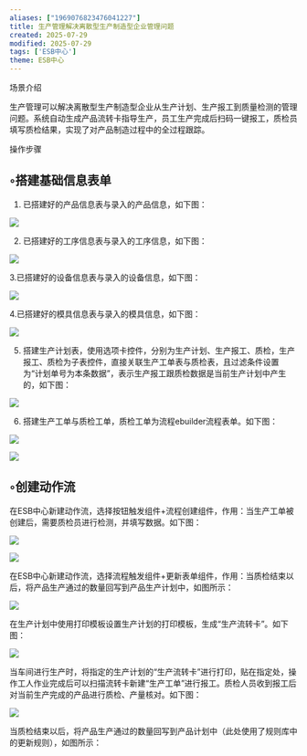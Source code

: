 ```yaml
---
aliases: ["1969076823476041227"]
title: 生产管理解决离散型生产制造型企业管理问题
created: 2025-07-29
modified: 2025-07-29
tags: ['ESB中心']
theme: ESB中心
---
```


场景介绍

生产管理可以解决离散型生产制造型企业从生产计划、生产报工到质量检测的管理问题。系统自动生成产品流转卡指导生产，员工生产完成后扫码一键报工，质检员填写质检结果，实现了对产品制造过程中的全过程跟踪。

操作步骤

## ◦搭建基础信息表单

1. 已搭建好的产品信息表与录入的产品信息，如下图：

![](https://myhelpdoc.oss-cn-heyuan.aliyuncs.com/mdimages/ae86c30f8764acb87d167eac4c08169a.jpg)

2. 已搭建好的工序信息表与录入的工序信息，如下图：

![](https://myhelpdoc.oss-cn-heyuan.aliyuncs.com/mdimages/1a859177ddb6cbd6778dc0880a16d204.jpg)

3.已搭建好的设备信息表与录入的设备信息，如下图：

![](https://myhelpdoc.oss-cn-heyuan.aliyuncs.com/mdimages/5f385e34f07a000e653cdd4491894a8c.jpg)

4.已搭建好的模具信息表与录入的模具信息，如下图：

![](https://myhelpdoc.oss-cn-heyuan.aliyuncs.com/mdimages/fb6d3f4258451ed9fe28ee0a1814f78a.jpg)

5. 搭建生产计划表，使用选项卡控件，分别为生产计划、生产报工、质检，生产报工、质检为子表控件，直接关联生产工单表与质检表，且过滤条件设置为“计划单号为本条数据”，表示生产报工跟质检数据是当前生产计划中产生的，如下图：

![](https://myhelpdoc.oss-cn-heyuan.aliyuncs.com/mdimages/5af782ea52db8b5d684e6afa933bfb37.jpg)

6. 搭建生产工单与质检工单，质检工单为流程ebuilder流程表单。如下图：

![](https://myhelpdoc.oss-cn-heyuan.aliyuncs.com/mdimages/c6822e0efe26797fdd088f93239c3776.jpg)

![](https://myhelpdoc.oss-cn-heyuan.aliyuncs.com/mdimages/923491b7e2f5deca4414700fac126850.jpg)

## ◦创建动作流

在ESB中心新建动作流，选择按钮触发组件+流程创建组件，作用：当生产工单被创建后，需要质检员进行检测，并填写数据。如下图：

![](https://myhelpdoc.oss-cn-heyuan.aliyuncs.com/mdimages/1a90ac1c1ba288fa5ef529c3c1c537a9.jpg)

![](https://myhelpdoc.oss-cn-heyuan.aliyuncs.com/mdimages/e65dda333f27312aa771c393a5ebdf7d.jpg)

在ESB中心新建动作流，选择流程触发组件+更新表单组件，作用：当质检结束以后，将产品生产通过的数量回写到产品生产计划中，如图所示：

![](https://myhelpdoc.oss-cn-heyuan.aliyuncs.com/mdimages/d433fad59d88c10381c6dd31acec306a.jpg)

在生产计划中使用打印模板设置生产计划的打印模板，生成“生产流转卡”。如下图：

![](https://myhelpdoc.oss-cn-heyuan.aliyuncs.com/mdimages/b6b84346471b30cd3f8f9c7fc9b42863.jpg)

当车间进行生产时，将指定的生产计划的“生产流转卡”进行打印，贴在指定处，操作工人作业完成后可以扫描流转卡新建“生产工单”进行报工。质检人员收到报工后对当前生产完成的产品进行质检、产量核对。如下图：

![](https://myhelpdoc.oss-cn-heyuan.aliyuncs.com/mdimages/ab3f949497b8f2615921a933070b6f90.jpg)

当质检结束以后，将产品生产通过的数量回写到产品计划中（此处使用了规则库中的更新规则），如图所示：

